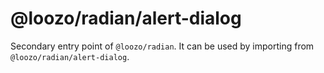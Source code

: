 # @loozo/radian/alert-dialog

Secondary entry point of `@loozo/radian`. It can be used by importing from `@loozo/radian/alert-dialog`.
